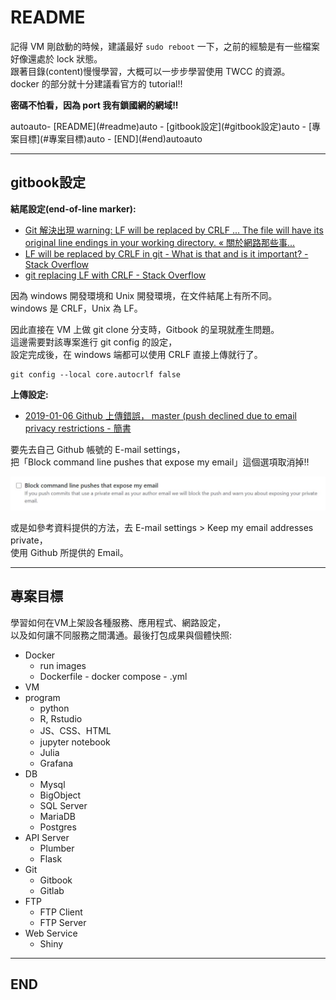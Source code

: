 # README

記得 VM 剛啟動的時候，建議最好 `sudo reboot` 一下，之前的經驗是有一些檔案好像還處於 lock 狀態。  
跟著目錄(content)慢慢學習，大概可以一步步學習使用 TWCC 的資源。  
docker 的部分就十分建議看官方的 tutorial!!

**密碼不怕看，因為 port 我有鎖國網的網域!!**

<!-- TOC -->autoauto- [README](#readme)auto  - [gitbook設定](#gitbook設定)auto  - [專案目標](#專案目標)auto  - [END](#end)autoauto<!-- /TOC -->

---

## gitbook設定

**結尾設定(end-of-line marker):**

- [Git 解決出現 warning: LF will be replaced by CRLF ... The file will have its original line endings in your working directory. « 關於網路那些事...](https://adon988.logdown.com/posts/7642074-git-resolves-to-appear-warninglfll-be-replaced-by-crlf-the-file-would-have-its-original-line-endings-in-your-working-directory)
- [LF will be replaced by CRLF in git - What is that and is it important? - Stack Overflow](https://stackoverflow.com/questions/5834014/lf-will-be-replaced-by-crlf-in-git-what-is-that-and-is-it-important)
- [git replacing LF with CRLF - Stack Overflow](https://stackoverflow.com/questions/1967370/git-replacing-lf-with-crlf)

因為 windows 開發環境和 Unix 開發環境，在文件結尾上有所不同。  
windows 是 CRLF，Unix 為 LF。

因此直接在 VM 上做 git clone 分支時，Gitbook 的呈現就產生問題。  
這邊需要對該專案進行 git config 的設定，  
設定完成後，在 windows 端都可以使用 CRLF 直接上傳就行了。

```{git}
git config --local core.autocrlf false
```

**上傳設定:**

- [2019-01-06 Github 上傳錯誤， master (push declined due to email privacy restrictions - 簡書](https://www.jianshu.com/p/ae80af8f65e5)

要先去自己 Github 帳號的 E-mail settings，  
把「Block command line pushes that expose my email」這個選項取消掉!!

![github_email_setting_command_line](./image/github_email_setting_command_line.jpg)

或是如參考資料提供的方法，去 E-mail settings > Keep my email addresses private，  
使用 Github 所提供的 Email。

---

## 專案目標

學習如何在VM上架設各種服務、應用程式、網路設定，  
以及如何讓不同服務之間溝通。最後打包成果與個體快照:

- Docker
  - run images
  - Dockerfile - docker compose - .yml
- VM
- program
  - python
  - R, Rstudio
  - JS、CSS、HTML
  - jupyter notebook
  - Julia
  - Grafana
- DB
  - Mysql
  - BigObject
  - SQL Server
  - MariaDB
  - Postgres
- API Server
  - Plumber
  - Flask
- Git
  - Gitbook
  - Gitlab
- FTP
  - FTP Client
  - FTP Server
- Web Service
  - Shiny

---

## END
